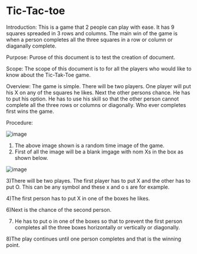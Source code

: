 # Tic-Tac-toe
Introduction:
This is a game that 2 people can play with ease. It has 9 squares spreaded in 3 rows and columns. The main win of the game is when a person completes all the three squares
in a row or column or diaganally complete.

Purpose:
Purose of this document is to test the creation of document.

Scope:
The scope of this document is to for all the players who would like to know about the Tic-Tak-Toe game.

Overview:
The game is simple. There will be two players. One player will put his X on any of the squares he likes. Next the other persons chance. He has to put his option.
He has to use his skill so that the other person cannot complete all the three rows or columns or diagonally. Who ever completes first wins the game.

Procedure:


![image](https://user-images.githubusercontent.com/10443670/190256888-1dd4bfbd-db7b-466f-b677-6e1e8e8d4b39.png)

1) The above image shown is a random time image of the game.
2) First of all the image will be a blank imgage with nom Xs in the box as shown below.

![image](https://user-images.githubusercontent.com/10443670/190257404-2c3e8014-872d-47a6-8585-18800d492fe8.png)

3)There will be two playes. The first player has to put X and the other has to put O. This can be any symbol and these x and o s are for example.

4)The first person has to put X in one of the boxes he likes.

6)Next is the chance of the second person.

7) He has to put o in one of the boxes so that to prevent the first person completes all the three boxes horizontally or vertically or diagonally.

8)The play continues until one person completes and that is the winning point.
